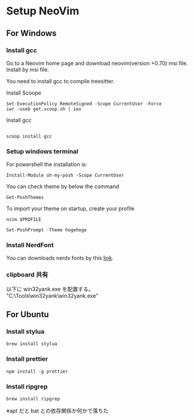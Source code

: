 # Setup NeoVim

## For Windows

### Install gcc

Go to a Neovim home page and download neovim(version +0.70) msi file.
Install by msi file.

You need to install gcc to compile treesitter.

Install Scoope

```
Set-ExecutionPolicy RemoteSigned -Scope CurrentUser -Force
iwr -useb get.scoop.sh | iex
```

Install gcc

```

scoop install gcc

```

### Setup windows terminal

For powershell the installation is:

```
Install-Module oh-my-posh -Scope CurrentUser
```

You can check theme by below the command

```
Get-PoshThemes
```

To import your theme on startup, create your profile

```
nvim $PROFILE
```

```
Set-PoshPrompt -Theme hogehoge
```

### Install NerdFont

You can downloads nerds fonts by this [link](https://www.nerdfonts.com/font-downloads).

### clipboard 共有

以下に win32yank.exe を配置する。  
"C:\Tools\win32yank\win32yank.exe"

## For Ubuntu

### Install stylua

```
brew install stylua
```

### Install prettier

```
npm install -g prettier
```

### Install ripgrep

```
brew install ripgrep
```

※apt だと bat との依存関係か何かで落ちた
